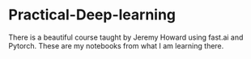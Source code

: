 # Practical-Deep-learning
There is a beautiful course taught by Jeremy Howard using fast.ai and Pytorch. These are my notebooks from what I am learning there. 
